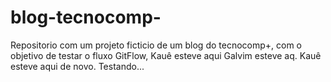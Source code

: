 # blog-tecnocomp-
Repositorio com um projeto ficticio de um blog do tecnocomp+, com o objetivo de testar o fluxo GitFlow, Kauê esteve aqui
Galvim esteve aq. Kauê esteve aqui de novo.
Testando...